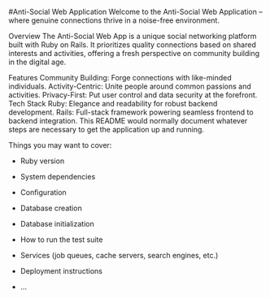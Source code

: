 #Anti-Social Web Application
Welcome to the Anti-Social Web Application – where genuine connections thrive in a noise-free environment.

Overview
The Anti-Social Web App is a unique social networking platform built with Ruby on Rails. It prioritizes quality connections based on shared interests and activities, offering a fresh perspective on community building in the digital age.

Features
Community Building: Forge connections with like-minded individuals.
Activity-Centric: Unite people around common passions and activities.
Privacy-First: Put user control and data security at the forefront.
Tech Stack
Ruby: Elegance and readability for robust backend development.
Rails: Full-stack framework powering seamless frontend to backend integration.
This README would normally document whatever steps are necessary to get the
application up and running.

Things you may want to cover:

* Ruby version

* System dependencies

* Configuration

* Database creation

* Database initialization

* How to run the test suite

* Services (job queues, cache servers, search engines, etc.)

* Deployment instructions

* ...
